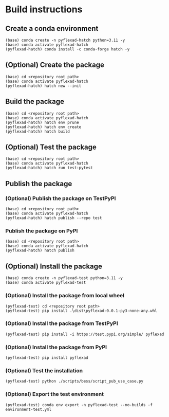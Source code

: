 # Build instructions

## Create a conda environment

```
(base) conda create -n pyflexad-hatch python=3.11 -y
(base) conda activate pyflexad-hatch
(pyflexad-hatch) conda install -c conda-forge hatch -y
```

## (Optional) Create the package

```
(base) cd <repository root path>
(base) conda activate pyflexad-hatch
(pyflexad-hatch) hatch new --init
```

## Build the package

```
(base) cd <repository root path>
(base) conda activate pyflexad-hatch
(pyflexad-hatch) hatch env prune
(pyflexad-hatch) hatch env create
(pyflexad-hatch) hatch build
```

## (Optional) Test the package

```
(base) cd <repository root path>
(base) conda activate pyflexad-hatch
(pyflexad-hatch) hatch run test:pytest
```

## Publish the package

### (Optional) Publish the package on TestPyPI

```
(base) cd <repository root path>
(base) conda activate pyflexad-hatch
(pyflexad-hatch) hatch publish --repo test
```

### Publish the package on PyPI

```
(base) cd <repository root path>
(base) conda activate pyflexad-hatch
(pyflexad-hatch) hatch publish
```

## (Optional) Install the package

```
(base) conda create -n pyflexad-test python=3.11 -y
(base) conda activate pyflexad-test
```

### (Optional) Install the package from local wheel

```
(pyflexad-test) cd <repository root path>
(pyflexad-test) pip install .\dist\pyflexad-0.0.1-py3-none-any.whl
```

### (Optional) Install the package from TestPyPI

```
(pyflexad-test) pip install -i https://test.pypi.org/simple/ pyflexad
```

### (Optional) Install the package from PyPI

```
(pyflexad-test) pip install pyflexad
```

### (Optional) Test the installation

```
(pyflexad-test) python ./scripts/bess/script_pub_use_case.py
```
### (Optional) Export the test environment

```
(pyflexad-test) conda env export -n pyflexad-test --no-builds -f environment-test.yml
```